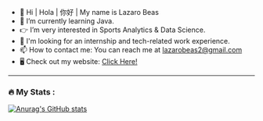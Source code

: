 - 👋 Hi | Hola | 你好 | My name is Lazaro Beas
- 🌱 I’m currently learning Java.
- 👉 I’m very interested in Sports Analytics & Data Science.
- 🤙 I'm looking for an internship and tech-related work experience. 
- 📫 How to contact me: You can reach me at lazarobeas2@gmail.com
- 🖥️ Check out my website: [Click Here!](https://lazarobeas.me)
<!--
**lazarobeas/lazarobeas** is a ✨ _special_ ✨ repository because its `README.md` (this file) appears on your GitHub profile.
-->

---

### :fire: My Stats :
[![Anurag's GitHub stats](https://github-readme-stats.vercel.app/api?username=lazarobeas&show_icons=true)](https://github.com/anuraghazra/github-readme-stats)

